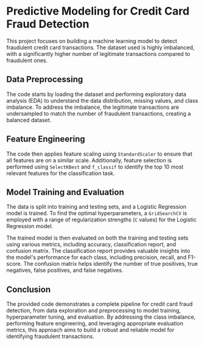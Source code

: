 
# Predictive Modeling for Credit Card Fraud Detection

This project focuses on building a machine learning model to detect fraudulent credit card transactions. The dataset used is highly imbalanced, with a significantly higher number of legitimate transactions compared to fraudulent ones.

## Data Preprocessing

The code starts by loading the dataset and performing exploratory data analysis (EDA) to understand the data distribution, missing values, and class imbalance. To address the imbalance, the legitimate transactions are undersampled to match the number of fraudulent transactions, creating a balanced dataset.

## Feature Engineering

The code then applies feature scaling using <code class="highlighted">StandardScaler</code> to ensure that all features are on a similar scale. Additionally, feature selection is performed using <code class="highlighted">SelectKBest</code> and <code class="highlighted">f_classif</code> to identify the top 10 most relevant features for the classification task.

## Model Training and Evaluation

The data is split into training and testing sets, and a Logistic Regression model is trained. To find the optimal hyperparameters, a <code class="highlighted">GridSearchCV</code> is employed with a range of regularization strengths (<code class="highlighted">C</code> values) for the Logistic Regression model.

The trained model is then evaluated on both the training and testing sets using various metrics, including accuracy, classification report, and confusion matrix. The classification report provides valuable insights into the model's performance for each class, including precision, recall, and F1-score. The confusion matrix helps identify the number of true positives, true negatives, false positives, and false negatives.

## Conclusion

The provided code demonstrates a complete pipeline for credit card fraud detection, from data exploration and preprocessing to model training, hyperparameter tuning, and evaluation. By addressing the class imbalance, performing feature engineering, and leveraging appropriate evaluation metrics, this approach aims to build a robust and reliable model for identifying fraudulent transactions.

